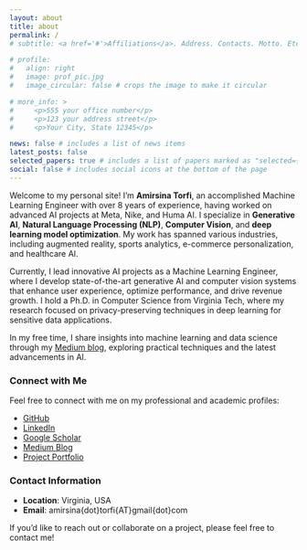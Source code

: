 ```yaml
---
layout: about
title: about
permalink: /
# subtitle: <a href='#'>Affiliations</a>. Address. Contacts. Motto. Etc.

# profile:
#   align: right
#   image: prof_pic.jpg
#   image_circular: false # crops the image to make it circular

# more_info: >
#     <p>555 your office number</p>
#     <p>123 your address street</p>
#     <p>Your City, State 12345</p>

news: false # includes a list of news items
latest_posts: false
selected_papers: true # includes a list of papers marked as "selected={true}"
social: false # includes social icons at the bottom of the page
---
```


Welcome to my personal site! I’m **Amirsina Torfi**, an accomplished Machine Learning Engineer with over 8 years of experience, having worked on advanced AI projects at Meta, Nike, and Huma AI. I specialize in **Generative AI**, **Natural Language Processing (NLP)**, **Computer Vision**, and **deep learning model optimization**. My work has spanned various industries, including augmented reality, sports analytics, e-commerce personalization, and healthcare AI.

Currently, I lead innovative AI projects as a Machine Learning Engineer, where I develop state-of-the-art generative AI and computer vision systems that enhance user experience, optimize performance, and drive revenue growth. I hold a Ph.D. in Computer Science from Virginia Tech, where my research focused on privacy-preserving techniques in deep learning for sensitive data applications.

In my free time, I share insights into machine learning and data science through my [Medium blog](https://medium.com/machine-learning-mindset), exploring practical techniques and the latest advancements in AI.

### Connect with Me

Feel free to connect with me on my professional and academic profiles:

- [GitHub](https://github.com/astorfi)
- [LinkedIn](https://www.linkedin.com/in/sinalk)
- [Google Scholar](https://scholar.google.com/citations?user=2wkpsVwAAAAJ&hl=en)
- [Medium Blog](https://medium.com/machine-learning-mindset)
- [Project Portfolio](https://portfolium.com/astorfi/portfolio)


### Contact Information

- **Location**: Virginia, USA
- **Email**: amirsina{dot}torfi{AT}gmail{dot}com

If you’d like to reach out or collaborate on a project, please feel free to contact me!

